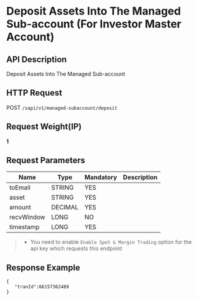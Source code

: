 # Deposit Assets Into The Managed Sub-account (For Investor Master Account) 

## API Description​

Deposit Assets Into The Managed Sub-account

## HTTP Request​

POST `/sapi/v1/managed-subaccount/deposit`

## Request Weight(IP)​

**1**

## Request Parameters​

| Name | Type | Mandatory | Description |
| --- | --- | --- | --- |
| toEmail | STRING | YES |  |
| asset | STRING | YES |  |
| amount | DECIMAL | YES |  |
| recvWindow | LONG | NO |  |
| timestamp | LONG | YES |  |

> * You need to enable `Enable Spot & Margin Trading` option for the api key which requests this endpoint

## Response Example​

```
{  
   "tranId":66157362489  
}
```

